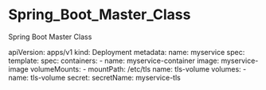 # Spring_Boot_Master_Class
Spring Boot Master Class

apiVersion: apps/v1
kind: Deployment
metadata:
  name: myservice
spec:
  template:
    spec:
      containers:
      - name: myservice-container
        image: myservice-image
        volumeMounts:
        - mountPath: /etc/tls
          name: tls-volume
      volumes:
      - name: tls-volume
        secret:
          secretName: myservice-tls

